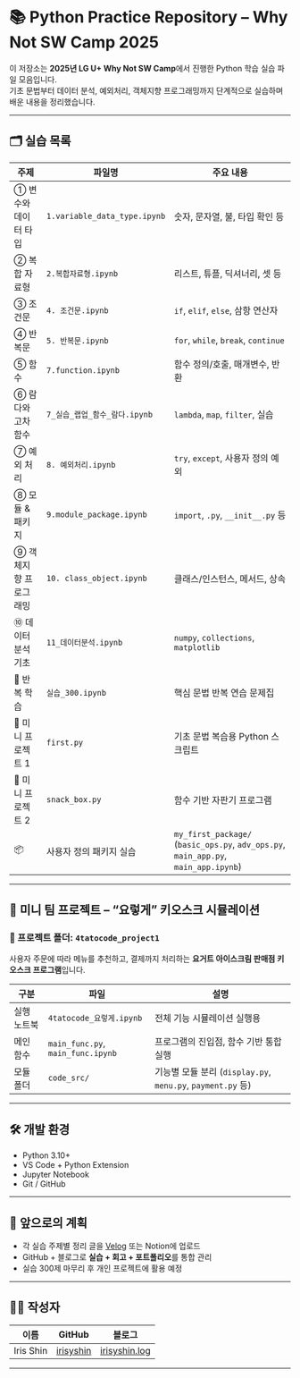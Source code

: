 # 📚 Python Practice Repository – Why Not SW Camp 2025

이 저장소는 **2025년 LG U+ Why Not SW Camp**에서 진행한 Python 학습 실습 파일 모음입니다.  
기초 문법부터 데이터 분석, 예외처리, 객체지향 프로그래밍까지 단계적으로 실습하며 배운 내용을 정리했습니다.

---

## 🗂️  실습 목록


| 주제 | 파일명 | 주요 내용 |
|------|--------|-----------|
| ① 변수와 데이터 타입 | `1.variable_data_type.ipynb` | 숫자, 문자열, 불, 타입 확인 등 |
| ② 복합 자료형 | `2.복합자료형.ipynb` | 리스트, 튜플, 딕셔너리, 셋 등 |
| ③ 조건문 | `4. 조건문.ipynb` | `if`, `elif`, `else`, 삼항 연산자 |
| ④ 반복문 | `5. 반복문.ipynb` | `for`, `while`, `break`, `continue` |
| ⑤ 함수 | `7.function.ipynb` | 함수 정의/호출, 매개변수, 반환 |
| ⑥ 람다와 고차 함수 | `7_실습_랩업_함수_람다.ipynb` | `lambda`, `map`, `filter`, 실습 |
| ⑦ 예외 처리 | `8. 예외처리.ipynb` | `try`, `except`, 사용자 정의 예외 |
| ⑧ 모듈 & 패키지 | `9.module_package.ipynb` | `import`, `.py`, `__init__.py` 등 |
| ⑨ 객체지향 프로그래밍 | `10. class_object.ipynb` | 클래스/인스턴스, 메서드, 상속 |
| ⑩ 데이터 분석 기초 | `11_데이터분석.ipynb` | `numpy`, `collections`, `matplotlib` |
| 🔁 반복 학습 | `실습_300.ipynb` | 핵심 문법 반복 연습 문제집 |
| 🎯 미니 프로젝트 1 | `first.py` | 기초 문법 복습용 Python 스크립트 |
| 🎯 미니 프로젝트 2 | `snack_box.py` | 함수 기반 자판기 프로그램 |
| 📦 | 사용자 정의 패키지 실습 | `my_first_package/` (`basic_ops.py`, `adv_ops.py`, `main_app.py`, `main_app.ipynb`) | 사칙/고급 연산 모듈을 작성하고, 실행 스크립트를 통해 import 및 테스트 진행 |

---

## 🍦 미니 팀 프로젝트 – “요렇게” 키오스크 시뮬레이션

### 📁 프로젝트 폴더: `4tatocode_project1`

사용자 주문에 따라 메뉴를 추천하고, 결제까지 처리하는 **요거트 아이스크림 판매점 키오스크 프로그램**입니다.

| 구분 | 파일 | 설명 |
|------|------|------|
| 실행 노트북 | `4tatocode_요렇게.ipynb` | 전체 기능 시뮬레이션 실행용 |
| 메인 함수 | `main_func.py`, `main_func.ipynb` | 프로그램의 진입점, 함수 기반 통합 실행 |
| 모듈 폴더 | `code_src/` | 기능별 모듈 분리 (`display.py`, `menu.py`, `payment.py` 등) |

---
## 🛠 개발 환경

- Python 3.10+
- VS Code + Python Extension
- Jupyter Notebook
- Git / GitHub

---

## 🌱 앞으로의 계획

- 각 실습 주제별 정리 글을 [Velog]() 또는 Notion에 업로드
- GitHub + 블로그로 **실습 + 회고 + 포트폴리오**를 통합 관리
- 실습 300제 마무리 후 개인 프로젝트에 활용 예정

---

## 🙋‍♀️ 작성자

| 이름 | GitHub | 블로그 |
|------|--------|--------|
| Iris Shin | [irisyshin](https://github.com/irisyshin) | [irisyshin.log](https://velog.io/@iriseverywhere/posts) |

---
